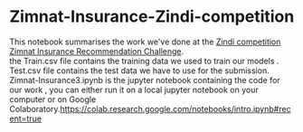 # Zimnat-Insurance-Zindi-competition
This notebook summarises the work we've done at the <a href='https://zindi.africa/competitions/zimnat-insurance-recommendation-challenge'> Zindi competition Zimnat Insurance Recommendation Challenge</a>.<br>
the Train.csv file contains the training data we used to train our models .<br>
Test.csv file contains the test data we have to use for the submission.<br>
Zimnat-Insurance3.ipynb is the jupyter notebook containing the code for our work , you can either run it on a local jupyter notebook on your computer or on Google Colaboratory.https://colab.research.google.com/notebooks/intro.ipynb#recent=true <br>

